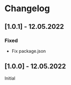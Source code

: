 # Changelog

## [1.0.1] - 12.05.2022

### Fixed

- Fix package.json

## [1.0.0] - 12.05.2022

Initial
